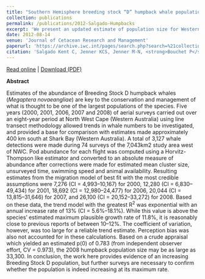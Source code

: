 ```yaml
---
title: "Southern Hemisphere breeding stock “D” humpback whale population estimates from North West Cape, Western Australia."
collection: publications
permalink: /publications/2012-Salgado-Humpbacks
excerpt: 'We present an updated estimate of population size for Western Australian (southern hemisphere stock D) humpback whales (Megaptera novaeangliae) based on an analysis of aerial survey counts.'
date: 2012-08-14
venue: 'Journal of Cetacean Research and Management'
paperurl: 'https://archive.iwc.int/pages/search.php?search=%21collection15&k='
citation: 'Salgado Kent C, Jenner KCS, Jenner M-N, <strong>Bouchet P</strong>, Rexstad E. 2012. Southern Hemisphere breeding stock “D” humpback whale population estimates from North West Cape, Western Australia. <em>Journal of Cetacean Research and Management</em>, 12(1): 29-38.'
---
```

<i class="fa fa-bookmark-o" aria-hidden="true"></i> <a href="https://archive.iwc.int/pages/search.php?search=%21collection15&k="> Read online</a> <span>&#124;</span> <i class="fa fa-file-pdf-o" aria-hidden="true"></i> <a href="https://phbouchet.github.io/files/Salgado-2012-SouthernHemisphere.pdf">  Download (PDF)</a>

<strong>Abstract</strong>

Estimates of the abundance of Breeding Stock D humpback whales (<em>Megaptera novaeangliae</em>) are key to the conservation and management of what is thought to be one of the largest populations of the species. Five years (2000, 2001, 2006, 2007 and 2008) of aerial surveys carried out over an eight-year period at North West Cape (Western Australia) using line transect methodology allowed trends in whale numbers to be investigated, and provided a base for comparison with estimates made approximately 400 km south at Shark Bay (Western Australia). A total of 3,127 whale detections were made during 74 surveys of the 7,043km2 study area west of NWC. Pod abundance for each flight was computed using a Horvitz-Thompson like estimator and converted to an absolute measure of abundance after corrections were made for estimated mean cluster size, unsurveyed time, swimming speed and animal availability. Resulting estimates from the migration model of best fit with the most credible assumptions were 7,276 (CI = 4,993–10,167) for 2000, 12,280 (CI = 6,830–49,434) for 2001, 18,692 (CI = 12,980–24,477) for 2006, 20,044 (CI = 13,815–31,646) for 2007, and 26,100 (CI = 20,152–33,272) for 2008. Based on these data, the trend model with the greatest R<sup>2</sup> was exponential with an annual increase rate of 13% (CI = 5.6%–18.1%). While this value is above the species’ estimated maximum plausible growth rate of 11.8%, it is reasonably close to previous reports of between 10–12%. The coefficient of variation, however, was too large for a reliable trend estimate. Perception bias was also not accounted for in these calculations. Based on a crude appraisal which yielded an estimated p(0) of 0.783 (from independent observer effort, CV = 0.973), the 2008 humpback population size may be as large as 33,300. In conclusion, the work here provides evidence of an increasing Breeding Stock D population, but further surveys are necessary to confirm whether the population is indeed increasing at its maximum rate.
